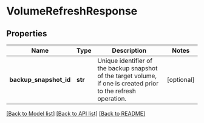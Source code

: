 # VolumeRefreshResponse

## Properties
Name | Type | Description | Notes
------------ | ------------- | ------------- | -------------
**backup_snapshot_id** | **str** | Unique identifier of the backup snapshot of the target volume, if one is created prior to the refresh operation.  | [optional] 

[[Back to Model list]](../README.md#documentation-for-models) [[Back to API list]](../README.md#documentation-for-api-endpoints) [[Back to README]](../README.md)


